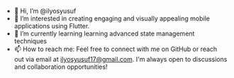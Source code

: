 - 👋 Hi, I’m @ilyosyusuf
- 👀 I’m interested in creating engaging and visually appealing mobile applications using Flutter.
- 🌱 I’m currently learning learning advanced state management techniques
- 📫 How to reach me: Feel free to connect with me on GitHub or reach out via email at ilyosyusuf17@gmail.com. I'm always open to discussions and collaboration opportunities!

<!---
ilyosyusuf/ilyosyusuf is a ✨ special ✨ repository because its `README.md` (this file) appears on your GitHub profile.
You can click the Preview link to take a look at your changes.
--->
